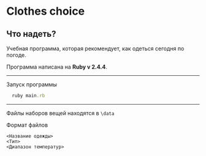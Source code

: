 # Clothes choice
## Что надеть? 

Учебная программа, которая рекомендует, как одеться сегодня по погоде.

Программа написана на **Ruby v 2.4.4**.
***

Запуск программы
``` ruby
  ruby main.rb
```

***
Файлы наборов вещей находятся в `\data`

Формат файлов
```
<Название одежды>
<Тип>
<Диапазон температур>
```
